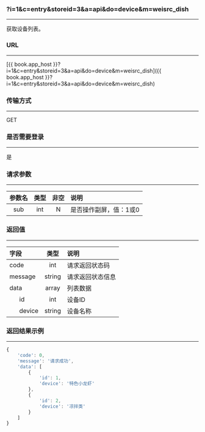 ### ?i=1&c=entry&storeid=3&a=api&do=device&m=weisrc_dish

---

获取设备列表。

### URL

---

[{{ book.app_host }}?i=1&c=entry&storeid=3&a=api&do=device&m=weisrc_dish]({{ book.app_host }}?i=1&c=entry&storeid=3&a=api&do=device&m=weisrc_dish)


### 传输方式

---

GET

### 是否需要登录

---

是


### 请求参数

---

| 参数名 | 类型 | 非空 | 说明 |
| :---: | :---: | :---: | :--- |
| sub | int | N | 是否操作副屏，值：1或0 |


### 返回值

---

| 字段 | 类型 | 说明 |
| :--- | :---: | :--- |
| code | int | 请求返回状态码 |
| message | string | 请求返回状态信息 |
| data | array | 列表数据 |
| &nbsp;&nbsp;&nbsp;&nbsp;&nbsp;&nbsp;id | int | 设备ID     |
| &nbsp;&nbsp;&nbsp;&nbsp;&nbsp;&nbsp;device | string | 设备名称 |

### 返回结果示例

---

``` js
{
    'code': 0,
    'message': '请求成功',
    'data': [
        {
            'id': 1,
            'device': '特色小龙虾'
        },
        {
            'id': 2,
            'device': '凉拌类'
        }
    ]
}
```